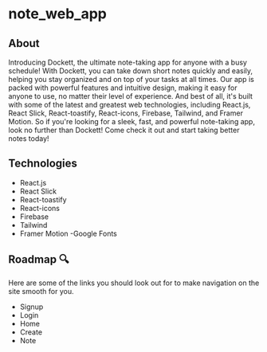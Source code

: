 # note_web_app

## About 
Introducing Dockett, the ultimate note-taking app for anyone with a busy schedule! With Dockett, you can take down short notes quickly and easily, helping you stay organized and on top of your tasks at all times. Our app is packed with powerful features and intuitive design, making it easy for anyone to use, no matter their level of experience. And best of all, it's built with some of the latest and greatest web technologies, including React.js, React Slick, React-toastify, React-icons, Firebase, Tailwind, and Framer Motion. So if you're looking for a sleek, fast, and powerful note-taking app, look no further than Dockett! Come check it out and start taking better notes today!

## Technologies 
- React.js
- React Slick
- React-toastify
- React-icons
- Firebase
- Tailwind
- Framer Motion
-Google Fonts

## Roadmap 🔍
Here are some of the links you should look out for to make navigation on the site smooth for you. 

- Signup
- Login 
- Home
- Create
- Note
